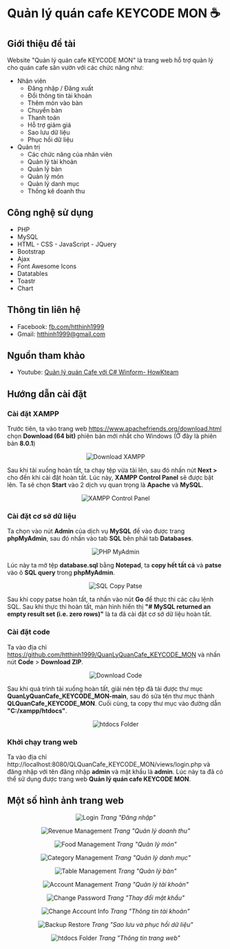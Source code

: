 # Quản lý quán cafe KEYCODE MON :coffee:
## Giới thiệu đề tài
Website "Quản lý quán cafe KEYCODE MON" là trang web hỗ trợ quản lý cho quán cafe sân vườn với các chức năng như:
- Nhân viên
	+ Đăng nhập / Đăng xuất
	+ Đổi thông tin tài khoản
	+ Thêm món vào bàn
	+ Chuyển bàn
	+ Thanh toán
	+ Hỗ trợ giảm giá
	+ Sao lưu dữ liệu
	+ Phục hồi dữ liệu
- Quản trị
	+ Các chức năng của nhân viên
	+ Quản lý tài khoản
	+ Quản lý bàn
	+ Quản lý món
	+ Quản lý danh mục
	+ Thống kê doanh thu
## Công nghệ sử dụng
- PHP
- MySQL
- HTML - CSS - JavaScript - JQuery
- Bootstrap
- Ajax
- Font Awesome Icons
- Datatables
- Toastr
- Chart
## Thông tin liên hệ
- Facebook: [fb.com/htthinh1999](https://fb.com/htthinh1999/)
- Gmail: htthinh1999@gmail.com
## Nguồn tham khảo
- Youtube: [Quản lý quán Cafe với C# Winform- HowKteam](https://www.youtube.com/playlist?list=PL33lvabfss1xnPhBJHjM0A8TEBBcGCTsf)
## Hướng dẫn cài đặt
### Cài đặt XAMPP
Trước tiên, ta vào trang web https://www.apachefriends.org/download.html chọn **Download (64 bit)** phiên bản mới nhất cho Windows (Ở đây là phiên bản **8.0.1**)
<p align="center">
  <img alt="Download XAMPP" src="/images/download-xampp.jpg">
</p>

Sau khi tải xuống hoàn tất, ta chạy tệp vừa tải lên, sau đó nhấn nút **Next >** cho đến khi cài đặt hoàn tất.
Lúc này, **XAMPP Control Panel** sẽ được bật lên. Ta sẽ chọn **Start** vào 2 dịch vụ quan trọng là **Apache** và **MySQL**.
<p align="center">
  <img alt="XAMPP Control Panel" src="/images/xampp-control-panel.jpg">
</p>

### Cài đặt cơ sở dữ liệu
Ta chọn vào nút **Admin** của dịch vụ **MySQL** để vào được trang **phpMyAdmin**, sau đó nhấn vào tab **SQL** bên phải tab **Databases**.
<p align="center">
  <img alt="PHP MyAdmin" src="/images/phpmyadmin.jpg">
</p>

Lúc này ta mở tệp **database.sql** bằng **Notepad**, ta **copy hết tất cả** và **patse** vào ô **SQL query** trong **phpMyAdmin**.
<p align="center">
  <img alt="SQL Copy Patse" src="/images/sql-copy-patse.jpg">
</p>

Sau khi copy patse hoàn tất, ta nhấn vào nút **Go** để thực thi các câu lệnh SQL. Sau khi thực thi hoàn tất, màn hình hiển thị **"# MySQL returned an empty result set (i.e. zero rows)"** là ta đã cài đặt cơ sở dữ liệu hoàn tất.
### Cài đặt code
Ta vào địa chỉ https://github.com/htthinh1999/QuanLyQuanCafe_KEYCODE_MON và nhấn nút **Code** > **Download ZIP**.
<p align="center">
  <img alt="Download Code" src="/images/download-code.jpg">
</p>

Sau khi quá trình tải xuống hoàn tất, giải nén tệp đã tải được thư mục **QuanLyQuanCafe_KEYCODE_MON-main**, sau đó sửa tên thư mục thành **QLQuanCafe_KEYCODE_MON**. Cuối cùng, ta copy thư mục vào đường dẫn **"C:/xampp/htdocs"**.
<p align="center">
  <img alt="htdocs Folder" src="/images/htdocs-folder.jpg">
</p>

### Khởi chạy trang web
Ta vào địa chỉ http://localhost:8080/QLQuanCafe_KEYCODE_MON/views/login.php và đăng nhập với tên đăng nhập **admin** và mật khẩu là **admin**. Lúc này ta đã có thể sử dụng được trang web **Quản lý quán cafe KEYCODE MON**.

## Một số hình ảnh trang web
<p align="center">
  <img alt="Login" src="/images/login.jpg">
  <label><i>Trang "Đăng nhập"</i></label>
</p>

<p align="center">
  <img alt="Revenue Management" src="/images/revenue-management.jpg">
  <label><i>Trang "Quản lý doanh thu"</i></label>
</p>

<p align="center">
  <img alt="Food Management" src="/images/food-management.jpg">
  <label><i>Trang "Quản lý món"</i></label>
</p>

<p align="center">
  <img alt="Category Management" src="/images/category-management.jpg">
  <label><i>Trang "Quản lý danh mục"</i></label>
</p>

<p align="center">
  <img alt="Table Management" src="/images/table-management.jpg">
  <label><i>Trang "Quản lý bàn"</i></label>
</p>

<p align="center">
  <img alt="Account Management" src="/images/account-management.jpg">
  <label><i>Trang "Quản lý tài khoản"</i></label>
</p>

<p align="center">
  <img alt="Change Password" src="/images/change-password.jpg">
  <label><i>Trang "Thay đổi mật khẩu"</i></label>
</p>

<p align="center">
  <img alt="Change Account Info" src="/images/change-account-info.jpg">
  <label><i>Trang "Thông tin tài khoản"</i></label>
</p>

<p align="center">
  <img alt="Backup Restore" src="/images/backup-restore.jpg">
  <label><i>Trang "Sao lưu và phục hồi dữ liệu"</i></label>
</p>

<p align="center">
  <img alt="htdocs Folder" src="/images/web-information.jpg">
  <label><i>Trang "Thông tin trang web"</i></label>
</p>